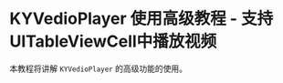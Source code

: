 KYVedioPlayer 使用高级教程 - 支持UITableViewCell中播放视频
=====================

本教程将讲解 `KYVedioPlayer` 的高级功能的使用。
